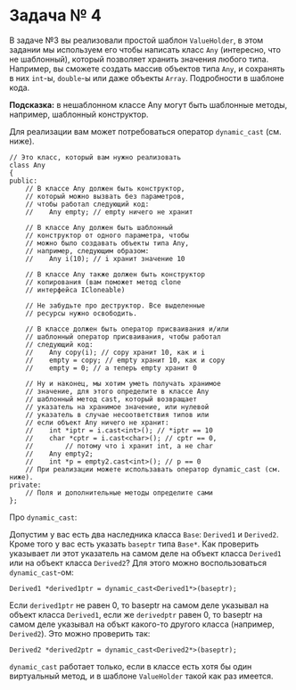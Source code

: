 # Задача № 4

В задаче №3 вы реализовали простой шаблон `ValueHolder`, в этом задании мы используем его чтобы написать класс `Any` (интересно, что не шаблонный), который позволяет хранить значения любого типа. Например, вы сможете  создать массив объектов типа `Any`, и сохранять в них `int`-ы, `double`-ы или даже объекты `Array`. Подробности в шаблоне кода.

**Подсказка:** в нешаблонном классе Any могут быть шаблонные методы, например, шаблонный конструктор.

Для реализации вам может потребоваться оператор `dynamic_cast` (см. ниже).

```cpp=
// Это класс, который вам нужно реализовать
class Any
{
public:
    // В классе Any должен быть конструктор,
    // который можно вызвать без параметров,
    // чтобы работал следующий код:
    //    Any empty; // empty ничего не хранит

    // В классе Any должен быть шаблонный
    // конструктор от одного параметра, чтобы
    // можно было создавать объекты типа Any,
    // например, следующим образом:
    //    Any i(10); // i хранит значение 10
 
    // В классе Any также должен быть конструктор
    // копирования (вам поможет метод clone
    // интерфейса ICloneable)
    
    // Не забудьте про деструктор. Все выделенные
    // ресурсы нужно освободить.
 
    // В классе должен быть оператор присваивания и/или
    // шаблонный оператор присваивания, чтобы работал
    // следующий код:
    //    Any copy(i); // copy хранит 10, как и i
    //    empty = copy; // empty хранит 10, как и copy
    //    empty = 0; // а теперь empty хранит 0

    // Ну и наконец, мы хотим уметь получать хранимое
    // значение, для этого определите в классе Any
    // шаблонный метод cast, который возвращает
    // указатель на хранимое значение, или нулевой
    // указатель в случае несоответствия типов или
    // если объект Any ничего не хранит:
    //    int *iptr = i.cast<int>(); // *iptr == 10
    //    char *cptr = i.cast<char>(); // cptr == 0,
    //        // потому что i хранит int, а не char
    //    Any empty2;
    //    int *p = empty2.cast<int>(); // p == 0
    // При реализации можете использавать оператор dynamic_cast (см. ниже).
private:
    // Поля и дополнительные методы определите сами
};

```

Про `dynamic_cast`:

Допустим у вас есть два наследника класса `Base`: `Derived1` и `Derived2`. Кроме того у вас есть указать `baseptr` типа `Base*`. Как проверить указывает ли этот указатель на
самом деле на объект класса `Derived1` или на объект класса `Derived2`? Для этого можно воспользоваться `dynamic_cast`-ом:
```cpp=
Derived1 *derived1ptr = dynamic_cast<Derived1*>(baseptr);
```
Если `derived1ptr` не равен 0, то  baseptr на самом деле указывал на объект класса `Derived1`, если же `derivedptr` равен 0, то baseptr на самом деле указывал на объкт какого-то другого класса (например, `Derived2`). Это можно проверить так:
```cpp=
Derived2 *derived2ptr = dynamic_cast<Derived2*>(baseptr);
```
`dynamic_cast` работает только, если в классе есть хотя бы один виртуальный метод, и в шаблоне `ValueHolder` такой как раз имеется.

